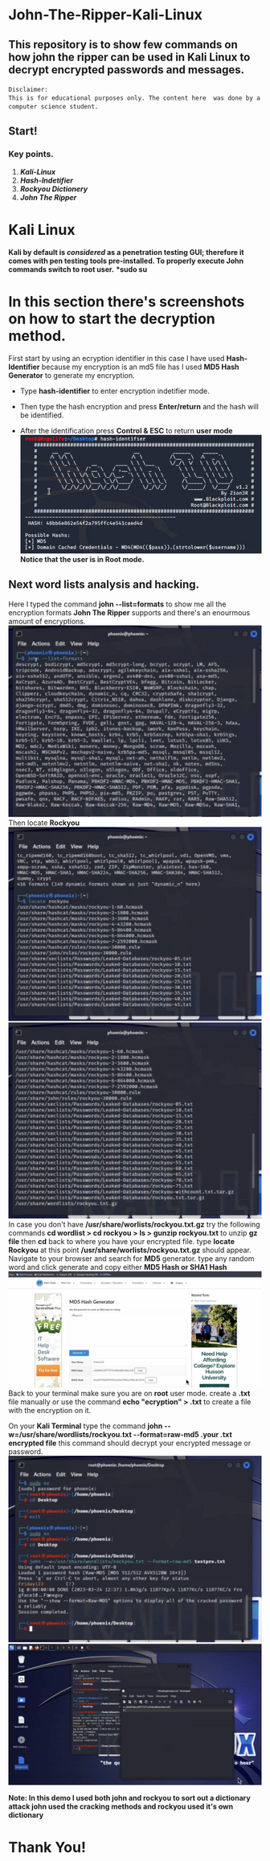 # John-The-Ripper-Kali-Linux
## This repository is to show few commands on how john the ripper can be used in Kali Linux to decrypt encrypted passwords and messages.
`Disclaimer:`   
 `This is for educational purposes only. The content here  was done by a computer science student.`  

## Start!
### Key points.
1. **_Kali-Linux_** 
2. **_Hash-Indetifier_**
3. **_Rockyou Dictionery_** 
4. **_John The Ripper_**

# Kali Linux
**Kali by default is _considered_ as a penetration testing GUI; therefore it comes with pen testing tools pre-installed. To properly execute John commands switch to root user.** 
__*sudo su__
# In this section there's screenshots on how to start the decryption method.
First start by using an ecryption identifier in this case I have used __Hash-Identifier__ because my encryption is an md5 file has I used  __MD5 Hash Generator__ to generate my encryption. 
- Type __hash-identifier__ to enter encryption indetifier mode.
+ Then type the hash encryption and press __Enter/return__ and the hash will be identified.
* After the identification press __Control & ESC__  to return  __user mode__
![alt image1](images/md5-hash.png)
__Notice that the user is in Root mode.__ 

## Next word lists analysis and hacking.
Here I typed the command __john --list=formats__ to show me all the encryption formats __John The Ripper__ supports and there's an enourmous amount of encryptions.
![alt image2](images/johnlist.png)
Then locate __Rockyou__ 
![alt images3](images/locate.png)
![alt images4](images/locate2.png)
In case you don't have __/usr/share/worlists/rockyou.txt.gz__ try the following commands __cd wordlist > cd rockyou > ls > gunzip rockyou.txt__  to unzip __gz file__ then __cd__ back to where you have your encrypted file.
type __locate Rockyou__ at this point __/usr/share/worlists/rockyou.txt.gz__ should appear.
Navigate to your browser and search for __MD5__ generator.
type any random word and click generate and copy either __MD5 Hash or SHA1 Hash__
![alt images5](images/md5.png)
Back to your terminal make sure you are on __root__ user mode.
create a __.txt__ file manually or use the command __echo "ecryption" > .txt__ to create a file with the encryption on it.

On your __Kali Terminal__ type the command __john --w=/usr/share/wordlists/rockyou.txt --format=raw-md5 .your .txt encrypted file__ this command should decrypt your encrypted message or password.
 ![alt images6](images/Friday123.png) 
 ![alt images7](images/encryption.png)

  __Note: In this demo I used both john and rockyou to sort out a dictionary attack john used the cracking methods and rockyou used it's own dictionary__   

  # Thank You!
 